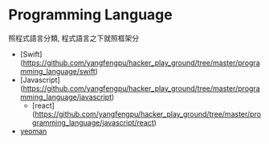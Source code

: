 Programming Language
=====================

照程式語言分類, 程式語言之下就照框架分


 * [Swift] (https://github.com/yangfengpu/hacker_play_ground/tree/master/programming_language/swift)
 * [Javascript] (https://github.com/yangfengpu/hacker_play_ground/tree/master/programming_language/javascript)
     * [react] (https://github.com/yangfengpu/hacker_play_ground/tree/master/programming_language/javascript/react)
 * [yeoman](https://github.com/yangfengpu/hacker_play_ground/tree/master/programming_language/yeoman)

